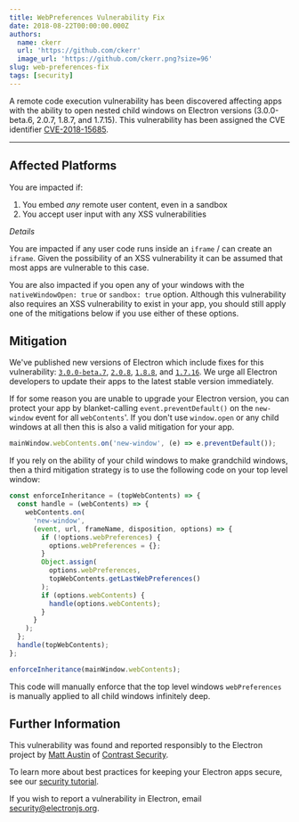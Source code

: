 ```yaml
---
title: WebPreferences Vulnerability Fix
date: 2018-08-22T00:00:00.000Z
authors:
  name: ckerr
  url: 'https://github.com/ckerr'
  image_url: 'https://github.com/ckerr.png?size=96'
slug: web-preferences-fix
tags: [security]
---
```


A remote code execution vulnerability has been discovered affecting apps with the ability to open nested child windows on Electron versions (3.0.0-beta.6, 2.0.7, 1.8.7, and 1.7.15). This vulnerability has been assigned the CVE identifier [CVE-2018-15685].

---

## Affected Platforms

You are impacted if:

1. You embed _any_ remote user content, even in a sandbox
2. You accept user input with any XSS vulnerabilities

_Details_

You are impacted if any user code runs inside an `iframe` / can create an `iframe`. Given the possibility of an XSS vulnerability it can be assumed that most apps are vulnerable to this case.

You are also impacted if you open any of your windows with the `nativeWindowOpen: true` or `sandbox: true` option. Although this vulnerability also requires an XSS vulnerability to exist in your app, you should still apply one of the mitigations below if you use either of these options.

## Mitigation

We've published new versions of Electron which include fixes for this vulnerability: [`3.0.0-beta.7`](https://github.com/electron/electron/releases/tag/v3.0.0-beta.7), [`2.0.8`](https://github.com/electron/electron/releases/tag/v2.0.8), [`1.8.8`](https://github.com/electron/electron/releases/tag/v1.8.8), and [`1.7.16`](https://github.com/electron/electron/releases/tag/v1.7.16). We urge all Electron developers to update their apps to the latest stable version immediately.

If for some reason you are unable to upgrade your Electron version, you can protect your app by blanket-calling `event.preventDefault()` on the `new-window` event for all `webContents`'. If you don't use `window.open` or any child windows at all then this is also a valid mitigation for your app.

```javascript
mainWindow.webContents.on('new-window', (e) => e.preventDefault());
```

If you rely on the ability of your child windows to make grandchild windows, then a third mitigation strategy is to use the following code on your top level window:

```javascript
const enforceInheritance = (topWebContents) => {
  const handle = (webContents) => {
    webContents.on(
      'new-window',
      (event, url, frameName, disposition, options) => {
        if (!options.webPreferences) {
          options.webPreferences = {};
        }
        Object.assign(
          options.webPreferences,
          topWebContents.getLastWebPreferences()
        );
        if (options.webContents) {
          handle(options.webContents);
        }
      }
    );
  };
  handle(topWebContents);
};

enforceInheritance(mainWindow.webContents);
```

This code will manually enforce that the top level windows `webPreferences` is manually applied to all child windows infinitely deep.

## Further Information

This vulnerability was found and reported responsibly to the Electron project by [Matt Austin](https://twitter.com/mattaustin) of [Contrast Security](https://www.contrastsecurity.com/security-influencers/cve-2018-15685).

To learn more about best practices for keeping your Electron apps secure, see our [security tutorial].

If you wish to report a vulnerability in Electron, email security@electronjs.org.

[security tutorial]: https://electronjs.org/docs/tutorial/security
[cve-2018-15685]: https://cve.mitre.org/cgi-bin/cvename.cgi?name=CVE-2018-15685
